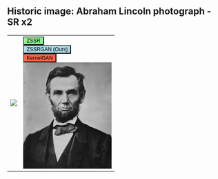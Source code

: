 ## Historic image: Abraham Lincoln photograph - SR x2

<html>
<head>
<style>
table, th, td {
  border: 0px solid black;
}
</style>
</head>
<body>

<table>
    <tbody>
        <tr>
            <td>
                <img src="../ZSSRGAN/Lincoln_ZSSR.png" id="Lincoln switch">
            </td>
            <td style="vertical-align:bottom">
                <button onclick="change_img('Lincoln', 'ZSSR')" style="font-size: 12px;background-color:lightgreen">ZSSR</button>
                <br>
                <button onclick="change_img('Lincoln', 'ZSSRGAN')" style="font-size: 12px;background-color:lightblue">ZSSRGAN (Ours)</button>
                <br>
                <button onclick="change_img('Lincoln', 'KERGAN')" style="font-size: 12px;background-color:tomato">KernelGAN</button>
                <br>
                <img src="Lincoln.png">
            </td>
        </tr>
    </tbody>
</table>
  
</body>
<script>
function change_img(name, method) {
  document.getElementById(name + " switch").src = "../ZSSRGAN/" + name + "_" + method + ".png";
}
</script>
</html>
